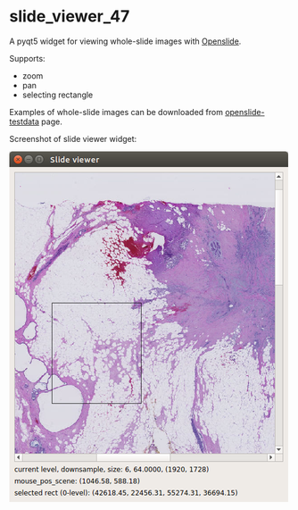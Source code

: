 # slide_viewer_47
A pyqt5 widget for viewing whole-slide images with [Openslide](http://openslide.org).

Supports:
- zoom
- pan
- selecting rectangle

Examples of whole-slide images can be downloaded from [openslide-testdata](http://openslide.cs.cmu.edu/download/openslide-testdata/) page.

Screenshot of slide viewer widget:

![screenshot](/app_screen.png)
